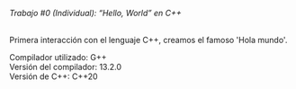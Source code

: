 *Trabajo #0 (Individual): “Hello, World” en C++* <br> <br>

Primera interacción con el lenguaje C++, creamos el famoso 'Hola mundo'. <br>

Compilador utilizado: G++ <br>
Versión del compilador: 13.2.0 <br>
Versión de C++: C++20